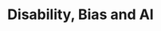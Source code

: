 ---
title: "Disability, Bias and AI"
authors: ["Meredith Whittaker", "Meryl Alper", "Cynthia L. Bennett", "Sara Hendren", "Liz Kaziunas", "Mara Mills", "Meredith Ringel Morris", "Joy Rankin", "Emily Rogers", "Marcel Salas", "Sarah Myers West"]
type: "article"
categories: ["data science", "ai", "disabilities", "biased ai"]
link: "https://ainowinstitute.org/disabilitybiasai-2019.pdf"
---